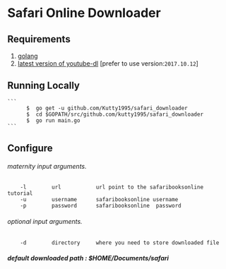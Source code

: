# Safari Online Downloader

## Requirements

   1. [golang](https://golang.org/)
   2. [latest version of youtube-dl](https://github.com/rg3/youtube-dl) [prefer to use version:`2017.10.12`]

## Running Locally
    ```
          $  go get -u github.com/Kutty1995/safari_downloader
          $  cd $GOPATH/src/github.com/kutty1995/safari_downloader
          $  go run main.go
    ```
    

## Configure
   ###### maternity input arguments. 
   ```
       -l        url           url point to the safaribooksonline tutorial
       -u        username      safaribooksonline username
       -p        password      safaribooksonline  password
   ```
   ###### optional input arguments. 
   ```
       -d        directory     where you need to store downloaded file
   ```
   ##### default downloaded path : _$HOME/Documents/safari_
